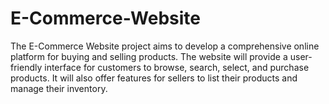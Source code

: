 # E-Commerce-Website
The E-Commerce Website project aims to develop a comprehensive online platform for buying and selling products. The website will provide a user-friendly interface for customers to browse, search, select, and purchase products. It will also offer features for sellers to list their products and manage their inventory.
